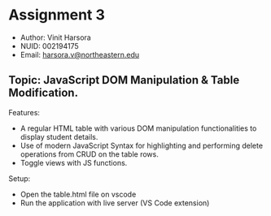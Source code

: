 
# Assignment 3

- Author: Vinit Harsora
- NUID: 002194175
- Email: harsora.v@northeastern.edu

## Topic: JavaScript DOM Manipulation & Table Modification.

Features:
- A regular HTML table with various DOM manipulation functionalities to display student details.
- Use of modern JavaScript Syntax for highlighting and performing delete operations from CRUD on the table rows.
- Toggle views with JS functions.

Setup:
- Open the table.html file on vscode
- Run the application with live server (VS Code extension)

